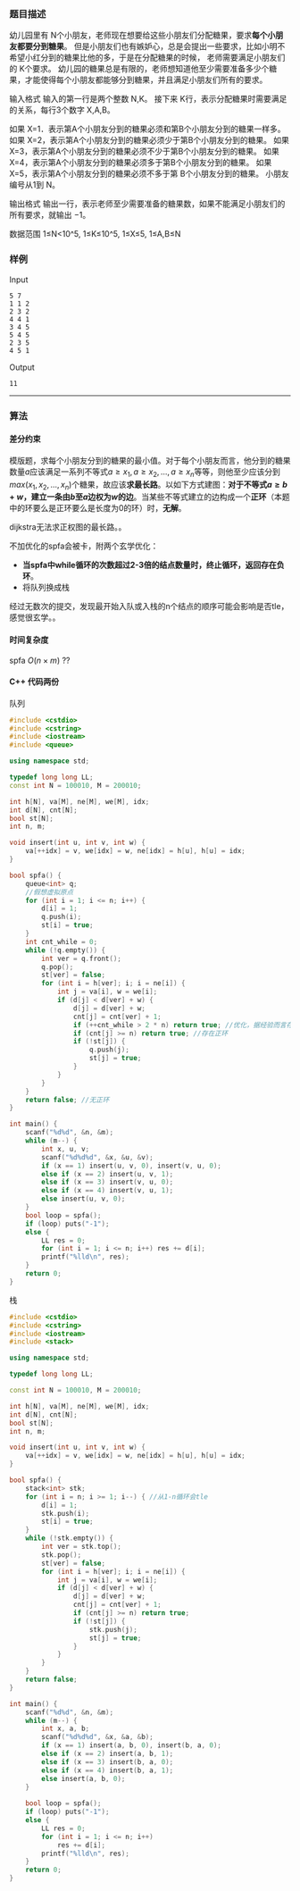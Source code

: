 ### 题目描述

幼儿园里有 N个小朋友，老师现在想要给这些小朋友们分配糖果，要求**每个小朋友都要分到糖果**。
但是小朋友们也有嫉妒心，总是会提出一些要求，比如小明不希望小红分到的糖果比他的多，于是在分配糖果的时候， 老师需要满足小朋友们的 K个要求。
幼儿园的糖果总是有限的，老师想知道他至少需要准备多少个糖果，才能使得每个小朋友都能够分到糖果，并且满足小朋友们所有的要求。

输入格式
输入的第一行是两个整数 N,K。
接下来 K行，表示分配糖果时需要满足的关系，每行3个数字 X,A,B。

如果 X=1．表示第A个小朋友分到的糖果必须和第B个小朋友分到的糖果一样多。
如果 X=2，表示第A个小朋友分到的糖果必须少于第B个小朋友分到的糖果。
如果 X=3，表示第A个小朋友分到的糖果必须不少于第B个小朋友分到的糖果。
如果 X=4，表示第A个小朋友分到的糖果必须多于第B个小朋友分到的糖果。
如果 X=5，表示第A个小朋友分到的糖果必须不多于第 B个小朋友分到的糖果。
小朋友编号从1到 N。

输出格式
输出一行，表示老师至少需要准备的糖果数，如果不能满足小朋友们的所有要求，就输出 −1。

数据范围
1≤N<10^5,
1≤K≤10^5,
1≤X≤5,
1≤A,B≤N

### 样例

Input

```
5 7
1 1 2
2 3 2
4 4 1
3 4 5
5 4 5
2 3 5
4 5 1
```

Output

```
11
```

----------

### 算法

#### 差分约束

模版题，求每个小朋友分到的糖果的最小值。对于每个小朋友而言，他分到的糖果数量$a$应该满足一系列不等式$a \ge x_{1}, a \ge x_{2}, ... , a \ge x_{n}$等等，则他至少应该分到$max ( x_{1}, x_{2}, ..., x_{n} )$个糖果，故应该**求最长路**。以如下方式建图：**对于不等式$a \ge b + w$，建立一条由$b$至$a$边权为$w$的边**。当某些不等式建立的边构成一个**正环**（本题中的环要么是正环要么是长度为0的环）时，**无解**。

dijkstra无法求正权图的最长路。。

不加优化的spfa会被卡，附两个玄学优化：
- **当spfa中while循环的次数超过2-3倍的结点数量时，终止循环，返回存在负环**。
- 将队列换成栈

经过无数次的提交，发现最开始入队或入栈的n个结点的顺序可能会影响是否tle，感觉很玄学。。

#### 时间复杂度

spfa $O(n \times m)$ ??

#### C++ 代码两份

队列
``` cpp
#include <cstdio>
#include <cstring>
#include <iostream>
#include <queue>

using namespace std;

typedef long long LL;
const int N = 100010, M = 200010;

int h[N], va[M], ne[M], we[M], idx;
int d[N], cnt[N];
bool st[N];
int n, m;

void insert(int u, int v, int w) {
    va[++idx] = v, we[idx] = w, ne[idx] = h[u], h[u] = idx;
}

bool spfa() {
    queue<int> q;
  	//假想虚拟原点
    for (int i = 1; i <= n; i++) {
        d[i] = 1;
        q.push(i);
        st[i] = true;
    }
    int cnt_while = 0;
    while (!q.empty()) {
        int ver = q.front();
        q.pop();
        st[ver] = false;
        for (int i = h[ver]; i; i = ne[i]) {
            int j = va[i], w = we[i];
            if (d[j] < d[ver] + w) {
                d[j] = d[ver] + w;
                cnt[j] = cnt[ver] + 1;
                if (++cnt_while > 2 * n) return true; //优化，据经验而言存在正环
                if (cnt[j] >= n) return true; //存在正环
                if (!st[j]) {
                    q.push(j);
                    st[j] = true;
                }
            }
        }
    }
    return false; //无正环
}

int main() {
    scanf("%d%d", &n, &m);
    while (m--) {
        int x, u, v;
        scanf("%d%d%d", &x, &u, &v);
        if (x == 1) insert(u, v, 0), insert(v, u, 0);
        else if (x == 2) insert(u, v, 1);
        else if (x == 3) insert(v, u, 0);
        else if (x == 4) insert(v, u, 1);
        else insert(u, v, 0);
    }
    bool loop = spfa();
    if (loop) puts("-1");
    else {
        LL res = 0;
        for (int i = 1; i <= n; i++) res += d[i];
        printf("%lld\n", res);
    }
    return 0;
}
```

栈
``` cpp
#include <cstdio>
#include <cstring>
#include <iostream>
#include <stack>

using namespace std;

typedef long long LL;

const int N = 100010, M = 200010;

int h[N], va[M], ne[M], we[M], idx;
int d[N], cnt[N];
bool st[N];
int n, m;

void insert(int u, int v, int w) {
    va[++idx] = v, we[idx] = w, ne[idx] = h[u], h[u] = idx;
}

bool spfa() {
    stack<int> stk;
    for (int i = n; i >= 1; i--) { //从1-n循环会tle
        d[i] = 1;
        stk.push(i);
        st[i] = true;
    }
    while (!stk.empty()) {
        int ver = stk.top();
        stk.pop();
        st[ver] = false;
        for (int i = h[ver]; i; i = ne[i]) {
            int j = va[i], w = we[i];
            if (d[j] < d[ver] + w) {
                d[j] = d[ver] + w;
                cnt[j] = cnt[ver] + 1;
                if (cnt[j] >= n) return true;
                if (!st[j]) {
                    stk.push(j);
                    st[j] = true;
                }
            }
        }
    }
    return false;
}

int main() {
    scanf("%d%d", &n, &m);
    while (m--) {
        int x, a, b;
        scanf("%d%d%d", &x, &a, &b);
        if (x == 1) insert(a, b, 0), insert(b, a, 0);
        else if (x == 2) insert(a, b, 1);
        else if (x == 3) insert(b, a, 0);
        else if (x == 4) insert(b, a, 1);
        else insert(a, b, 0);
    }
    
    bool loop = spfa();
    if (loop) puts("-1");
    else {
        LL res = 0;
        for (int i = 1; i <= n; i++)
            res += d[i];
        printf("%lld\n", res);
    }
    return 0;
}
```